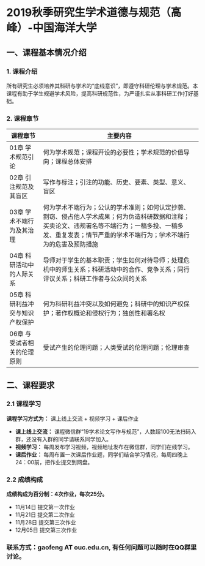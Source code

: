 
# 2019秋季研究生学术道德与规范（高峰）-中国海洋大学

## 一、课程基本情况介绍

### 1. 课程介绍
   
所有研究生必须培养其科研与学术的“底线意识”，即遵守科研伦理与学术规范。本课程有助于学生规避学术风险，提高科研规范性，为严谨扎实从事科研工作打好基础。

### 2. 课程章节
|课程章节|主要内容|
|--|--|
|01章 学术规范引论|何为学术规范；课程开设的必要性；学术规范的价值导向；课程总体安排|
|02章 引注规范及其盲区|写作与标注；引注的功能、历史、要素、类型、意义、盲区|
|03章 学术不端行为及其治理|何为学术不端行为；公认的学术准则；如何认定抄袭、剽窃、侵占他人学术成果；何为伪造科研数据和注释；买卖论文、违规署名等不端行为；一稿多投、一稿多发、重复发表；情节严重的学术不端行为；学术不端行为的危害及预防措施|
|04章 科研活动中的人际关系|导师对于学生的基本职责；学生如何对待导师；处理危机中的师生关系；科研活动中的合作、竞争关系；同行评议关系；科研工作者与公众间的关系|
|05章 科研利益冲突与知识产权保护|何为科研利益冲突以及如何避免；科研中的知识产权保护；著作权概论和侵权行为；独创性和署名权|
|06章 与受试者相关的伦理原则|受试产生的伦理问题；人类受试的伦理问题；伦理审查|

## 二、课程要求

### 2.1 课程学习

**课程学习方式为：** 课上线上交流  + 视频学习 + 课后作业

 - **课上线上交流：** 课程微信群“19学术论文写作与规范”，人数超100无法扫码入群，还没有入群的同学请联系同学加入。
 -    **视频学习：** 每周发布学习视频，视频地址发布在微信群，同学们在线学习。
 - **课后作业：** 每周布置一次课后作业题，同学们结合学习情况，每周四晚上24：00前，把作业提交到网盘。

### 2.2 成绩构成

**成绩构成为百分制：4次作业，每次25分。**
- 11月14日 提交第一次作业
- 11月21日 提交第二次作业
- 11月28日 提交第三次作业
- 12月05日 提交第三次作业



### 联系方式：gaofeng AT ouc.edu.cn,  有任何问题可以随时在QQ群里讨论。


